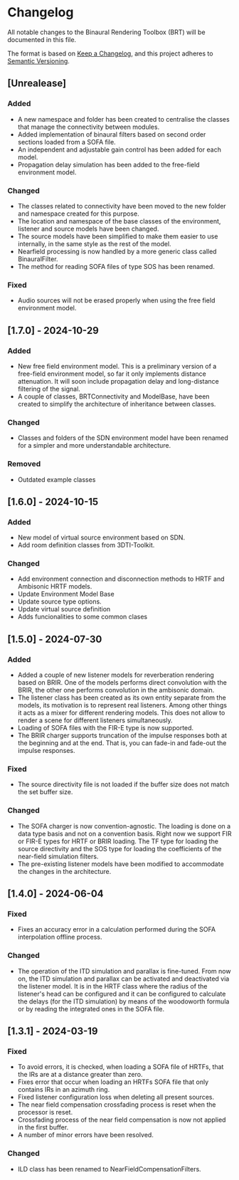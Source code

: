 # Changelog

All notable changes to the Binaural Rendering Toolbox (BRT) will be documented in this file.

The format is based on [Keep a Changelog](https://keepachangelog.com/en/1.1.0/),
and this project adheres to [Semantic Versioning](https://semver.org/spec/v2.0.0.html).

## [Unrealease]

### Added
- A new namespace and folder has been created to centralise the classes that manage the connectivity between modules.
- Added implementation of binaural filters based on second order sections loaded from a SOFA file.
- An independent and adjustable gain control has been added for each model.
- Propagation delay simulation has been added to the free-field environment model.

### Changed
- The classes related to connectivity have been moved to the new folder and namespace created for this purpose.
- The location and namespace of the base classes of the environment, listener and source models have been changed. 
- The source models have been simplified to make them easier to use internally, in the same style as the rest of the model.
- Nearfield processing is now handled by a more generic class called BinauralFilter.
- The method for reading SOFA files of type SOS has been renamed.

### Fixed
- Audio sources will not be erased properly when using the free field environment model.

## [1.7.0] - 2024-10-29

### Added
- New free field environment model. This is a preliminary version of a free-field environment model, so far it only implements distance attenuation. It will soon include propagation delay and long-distance filtering of the signal.
- A couple of classes, BRTConnectivity and ModelBase, have been created to simplify the architecture of inheritance between classes.

### Changed
- Classes and folders of the SDN environment model have been renamed for a simpler and more understandable architecture.

### Removed
- Outdated example classes

## [1.6.0] - 2024-10-15

### Added
- New model of virtual source environment based on SDN.
- Add room definition classes from 3DTI-Toolkit.

### Changed
- Add environment connection and disconnection methods to HRTF and Ambisonic HRTF models.
- Update Environment Model Base
- Update source type options.
- Update virtual source definition
- Adds funcionalities to some common clases


## [1.5.0] - 2024-07-30

### Added
- Added a couple of new listener models for reverberation rendering based on BRIR. One of the models performs direct convolution with the BRIR, the other one performs convolution in the ambisonic domain.
- The listener class has been created as its own entity separate from the models, its motivation is to represent real listeners. Among other things it acts as a mixer for different rendering models. This does not allow to render a scene for different listeners simultaneously.
- Loading of SOFA files with the FIR-E type is now supported.
- The BRIR charger supports truncation of the impulse responses both at the beginning and at the end. That is, you can fade-in and fade-out the impulse responses.

### Fixed
- The source directivity file is not loaded if the buffer size does not match the set buffer size.

### Changed
- The SOFA charger is now convention-agnostic. The loading is done on a data type basis and not on a convention basis. Right now we support FIR or FIR-E types for HRTF or BRIR loading. The TF type for loading the source directivity and the SOS type for loading the coefficients of the near-field simulation filters.
- The pre-existing listener models have been modified to accommodate the changes in the architecture.


## [1.4.0] - 2024-06-04

### Fixed

- Fixes an accuracy error in a calculation performed during the SOFA interpolation offline process. 

### Changed

- The operation of the ITD simulation and parallax is fine-tuned. From now on, the ITD simulation and parallax can be activated and deactivated via the listener model. It is in the HRTF class where the radius of the listener's head can be configured and it can be configured to calculate the delays (for the ITD simulation) by means of the woodoworth formula or by reading the integrated ones in the SOFA file.


## [1.3.1] - 2024-03-19

### Fixed

- To avoid errors, it is checked, when loading a SOFA file of HRTFs, that the IRs are at a distance greater than zero. 
- Fixes error that occur when loading an HRTFs SOFA file that only contains IRs in an azimuth ring.
- Fixed listener configuration loss when deleting all present sources.
- The near field compensation crossfading process is reset when the processor is reset.
- Crossfading process of the near field compensation is now not applied in the first buffer.
- A number of minor errors have been resolved.

### Changed

- ILD class has been renamed to NearFieldCompensationFilters.
